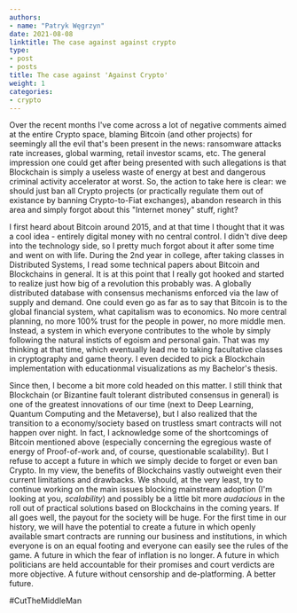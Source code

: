 ```yaml
---
authors:
- name: "Patryk Węgrzyn"
date: 2021-08-08
linktitle: The case against against crypto
type:
- post 
- posts
title: The case against 'Against Crypto'
weight: 1
categories:
- crypto
---
```


Over the recent months I've come across a lot of negative comments aimed at the entire Crypto space, blaming Bitcoin (and other projects) for seemingly all the evil that's been present in the news: ransomware attacks rate increases, global warming, retail investor scams, etc. The general impression one could get after being presented with such allegations is that Blockchain is simply a useless waste of energy at best and dangerous criminal activity accelerator at worst. So, the action to take here is clear: we should just ban all Crypto projects (or practically regulate them out of existance by banning Crypto-to-Fiat exchanges), abandon research in this area and simply forgot about this "Internet money" stuff, right?

I first heard about Bitcoin around 2015, and at that time I thought that it was a cool idea - entirely digital money with no central control. I didn't dive deep into the technology side, so I pretty much forgot about it after some time and went on with life. During the 2nd year in college, after taking classes in Distributed Systems, I read some technical papers about Bitcoin and Blockchains in general. It is at this point that I really got hooked and started to realize just how big of a revolution this probably was. A globally distributed database with consensus mechanisms enforced via the law of supply and demand. One could even go as far as to say that Bitcoin is to the global financial system, what capitalism was to economics. No more central planning, no more 100% trust for the people in power, no more middle men. Instead, a system in which everyone contributes to the whole by simply following the natural insticts of egoism and personal gain. That was my thinking at that time, which eventually lead me to taking facultative classes in cryptography and game theory. I even decided to pick a Blockchain implementation with educationmal visualizations as my Bachelor's thesis.

Since then, I become a bit more cold headed on this matter. I still think that Blockchain (or Bizantine fault tolerant distributed consensus in general) is one of the greatest innovations of our time (next to Deep Learning, Quantum Computing and the Metaverse), but I also realized that the transition to a economy/society based on trustless smart contracts will not happen over night. In fact, I acknowledge some of the shortcomings of Bitcoin mentioned above (especially concerning the egregious waste of energy of Proof-of-work and, of course, questionable scalability). But I refuse to accept a future in which we simply decide to forget or even ban Crypto. In my view, the benefits of Blockchains vastly outweight even their current limitations and drawbacks. We should, at the very least, try to continue working on the main issues blocking mainstream adoption (I'm looking at you, *scalability*) and possibly be a little bit more *audacious* in the roll out of practical solutions based on Blockchains in the coming years. If all goes well, the payout for the society will be huge. For the first time in our history, we will have the potential to create a future in which openly available smart contracts are running our business and institutions, in which everyone is on an equal footing and everyone can easily see the rules of the game. A future in which the fear of inflation is no longer. A future in which politicians are held accountable for their promises and court verdicts are more objective. A future without censorship and de-platforming. A better future.

#CutTheMiddleMan